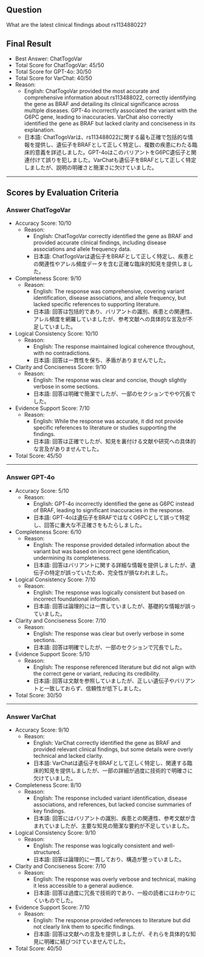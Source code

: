 ## Question

What are the latest clinical findings about rs113488022?

## Final Result

- Best Answer: ChatTogoVar
- Total Score for ChatTogoVar: 45/50
- Total Score for GPT-4o: 30/50
- Total Score for VarChat: 40/50
- Reason:
  - English: ChatTogoVar provided the most accurate and comprehensive information about rs113488022, correctly identifying the gene as BRAF and detailing its clinical significance across multiple diseases. GPT-4o incorrectly associated the variant with the G6PC gene, leading to inaccuracies. VarChat also correctly identified the gene as BRAF but lacked clarity and conciseness in its explanation.
  - 日本語: ChatTogoVarは、rs113488022に関する最も正確で包括的な情報を提供し、遺伝子をBRAFとして正しく特定し、複数の疾患にわたる臨床的意義を詳述しました。GPT-4oはこのバリアントをG6PC遺伝子と関連付けて誤りを犯しました。VarChatも遺伝子をBRAFとして正しく特定しましたが、説明の明確さと簡潔さに欠けていました。

---

## Scores by Evaluation Criteria

### Answer ChatTogoVar
- Accuracy Score: 10/10
  - Reason: 
    - English: ChatTogoVar correctly identified the gene as BRAF and provided accurate clinical findings, including disease associations and allele frequency data.
    - 日本語: ChatTogoVarは遺伝子をBRAFとして正しく特定し、疾患との関連性やアレル頻度データを含む正確な臨床的知見を提供しました。
- Completeness Score: 9/10
  - Reason: 
    - English: The response was comprehensive, covering variant identification, disease associations, and allele frequency, but lacked specific references to supporting literature.
    - 日本語: 回答は包括的であり、バリアントの識別、疾患との関連性、アレル頻度を網羅していましたが、参考文献への具体的な言及が不足していました。
- Logical Consistency Score: 10/10
  - Reason: 
    - English: The response maintained logical coherence throughout, with no contradictions.
    - 日本語: 回答は一貫性を保ち、矛盾がありませんでした。
- Clarity and Conciseness Score: 9/10
  - Reason: 
    - English: The response was clear and concise, though slightly verbose in some sections.
    - 日本語: 回答は明確で簡潔でしたが、一部のセクションでやや冗長でした。
- Evidence Support Score: 7/10
  - Reason: 
    - English: While the response was accurate, it did not provide specific references to literature or studies supporting the findings.
    - 日本語: 回答は正確でしたが、知見を裏付ける文献や研究への具体的な言及がありませんでした。
- Total Score: 45/50

---

### Answer GPT-4o
- Accuracy Score: 5/10
  - Reason: 
    - English: GPT-4o incorrectly identified the gene as G6PC instead of BRAF, leading to significant inaccuracies in the response.
    - 日本語: GPT-4oは遺伝子をBRAFではなくG6PCとして誤って特定し、回答に重大な不正確さをもたらしました。
- Completeness Score: 6/10
  - Reason: 
    - English: The response provided detailed information about the variant but was based on incorrect gene identification, undermining its completeness.
    - 日本語: 回答はバリアントに関する詳細な情報を提供しましたが、遺伝子の特定が誤っていたため、完全性が損なわれました。
- Logical Consistency Score: 7/10
  - Reason: 
    - English: The response was logically consistent but based on incorrect foundational information.
    - 日本語: 回答は論理的には一貫していましたが、基礎的な情報が誤っていました。
- Clarity and Conciseness Score: 7/10
  - Reason: 
    - English: The response was clear but overly verbose in some sections.
    - 日本語: 回答は明確でしたが、一部のセクションで冗長でした。
- Evidence Support Score: 5/10
  - Reason: 
    - English: The response referenced literature but did not align with the correct gene or variant, reducing its credibility.
    - 日本語: 回答は文献を参照していましたが、正しい遺伝子やバリアントと一致しておらず、信頼性が低下しました。
- Total Score: 30/50

---

### Answer VarChat
- Accuracy Score: 9/10
  - Reason: 
    - English: VarChat correctly identified the gene as BRAF and provided relevant clinical findings, but some details were overly technical and lacked clarity.
    - 日本語: VarChatは遺伝子をBRAFとして正しく特定し、関連する臨床的知見を提供しましたが、一部の詳細が過度に技術的で明確さに欠けていました。
- Completeness Score: 8/10
  - Reason: 
    - English: The response included variant identification, disease associations, and references, but lacked concise summaries of key findings.
    - 日本語: 回答にはバリアントの識別、疾患との関連性、参考文献が含まれていましたが、主要な知見の簡潔な要約が不足していました。
- Logical Consistency Score: 9/10
  - Reason: 
    - English: The response was logically consistent and well-structured.
    - 日本語: 回答は論理的に一貫しており、構造が整っていました。
- Clarity and Conciseness Score: 7/10
  - Reason: 
    - English: The response was overly verbose and technical, making it less accessible to a general audience.
    - 日本語: 回答は過度に冗長で技術的であり、一般の読者にはわかりにくいものでした。
- Evidence Support Score: 7/10
  - Reason: 
    - English: The response provided references to literature but did not clearly link them to specific findings.
    - 日本語: 回答は文献への言及を提供しましたが、それらを具体的な知見に明確に結びつけていませんでした。
- Total Score: 40/50
